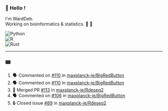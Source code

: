 ### :robot: Hello !

I'm WardDeb.  
Working on bioinformatics & statistics. 🧬 🧪  

![Python](https://img.shields.io/badge/python-3670A0?style=for-the-badge&logo=python&logoColor=ffdd54)  
![R](https://img.shields.io/badge/r-%23276DC3.svg?style=for-the-badge&logo=r&logoColor=white)  
![Rust](https://img.shields.io/badge/rust-%23000000.svg?style=for-the-badge&logo=rust&logoColor=white)  

---

### :pager:

<!--START_SECTION:activity-->
1. 🗣 Commented on [#110](https://github.com/maxplanck-ie/BigRedButton/issues/110#issuecomment-3008582808) in [maxplanck-ie/BigRedButton](https://github.com/maxplanck-ie/BigRedButton)
2. 🗣 Commented on [#110](https://github.com/maxplanck-ie/BigRedButton/issues/110#issuecomment-3008407357) in [maxplanck-ie/BigRedButton](https://github.com/maxplanck-ie/BigRedButton)
3. 🎉 Merged PR [#113](https://github.com/maxplanck-ie/Rdeseq2/pull/113) in [maxplanck-ie/Rdeseq2](https://github.com/maxplanck-ie/Rdeseq2)
4. 🗣 Commented on [#106](https://github.com/maxplanck-ie/BigRedButton/issues/106#issuecomment-2915672081) in [maxplanck-ie/BigRedButton](https://github.com/maxplanck-ie/BigRedButton)
5. 🔒 Closed issue [#89](https://github.com/maxplanck-ie/Rdeseq2/issues/89) in [maxplanck-ie/Rdeseq2](https://github.com/maxplanck-ie/Rdeseq2)
<!--END_SECTION:activity-->

